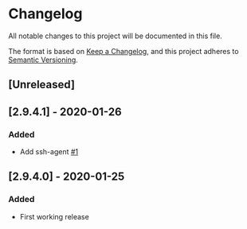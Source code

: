 # Changelog
All notable changes to this project will be documented in this file.

The format is based on [Keep a Changelog](https://keepachangelog.com/en/1.0.0/),
and this project adheres to [Semantic Versioning](https://semver.org/spec/v2.0.0.html).

## [Unreleased]

## [2.9.4.1] - 2020-01-26
### Added
- Add ssh-agent [#1](https://github.com/pierrefevrier/ansible-playbook/issues/1)

## [2.9.4.0] - 2020-01-25
### Added
- First working release

